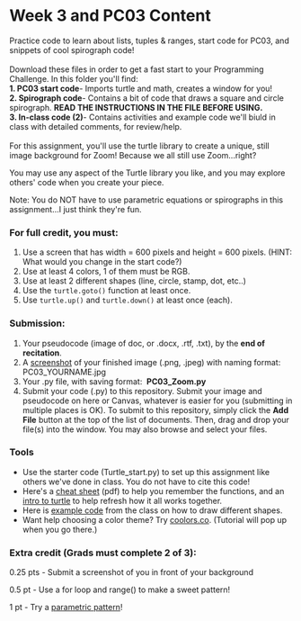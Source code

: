 # Week 3 and PC03 Content
Practice code to learn about lists, tuples & ranges, start code for PC03, and snippets of cool spirograph code!
<br>
<br>
Download these files in order to get a fast start to your Programming Challenge. In this folder you'll find:
<br><b>     1. PC03 start code</b>- Imports turtle and math, creates a window for you!
<br><b>     2. Spirograph code</b>- Contains a bit of code that draws a square and circle spirograph. <b>READ THE INSTRUCTIONS IN THE FILE BEFORE USING.</b>
<br><b>     3. In-class code (2)</b>- Contains activities and example code we'll biuld in class with detailed comments, for review/help.
<br>
<br>
For this assignment, you'll use the turtle library to create a unique, still image background for Zoom! Because we all still use Zoom...right?

You may use any aspect of the Turtle library you like, and you may explore others' code when you create your piece.

Note: You do NOT have to use parametric equations or spirographs in this assignment...I just think they're fun.

### For full credit, you must:
1. Use a screen that has width = 600 pixels and height = 600 pixels. (HINT: What would you change in the start code?)
2. Use at least 4 colors, 1 of them must be RGB.
3. Use at least 2 different shapes (line, circle, stamp, dot, etc..)
4. Use the ```turtle.goto()``` function at least once.
5. Use ```turtle.up()``` and ```turtle.down()``` at least once (each).

### Submission:
1. Your pseudocode (image of doc, or .docx, .rtf, .txt), by the **end of recitation**. 
2. A [screenshot](https://www.pcmag.com/news/how-to-take-a-screenshot-on-any-device) of your finished image (.png, .jpeg) with naming format: PC03_YOURNAME.jpg
3. Your .py file, with saving format:  **PC03_Zoom.py**
4. Submit your code (.py) to this repository. Submit your image and pseudocode on here or Canvas, whatever is easier for you (submitting in multiple places is OK).
To submit to this repository, simply click the **Add File** button at the top of the list of documents. Then, drag and drop your file(s) into the window. You may also browse and select your files.

### Tools
- Use the starter code (Turtle_start.py) to set up this assignment like others we've done in class. You do not have to cite this code!
- Here's a [cheat sheet](https://www.google.com/url?sa=t&rct=j&q=&esrc=s&source=web&cd=&ved=2ahUKEwib9JbG5qfrAhWEUs0KHfruAXMQFjAAegQIBRAB&url=https%3A%2F%2Fcommunity.computingatschool.org.uk%2Ffiles%2F8116%2Foriginal.pdf&usg=AOvVaw0GdUjgGdiuwtjjDgEjzd9C) (pdf) to help you remember the functions, and an [intro to turtle](https://www.google.com/url?sa=t&rct=j&q=&esrc=s&source=web&cd=&ved=2ahUKEwib9JbG5qfrAhWEUs0KHfruAXMQFjAEegQIBhAB&url=https%3A%2F%2Frealpython.com%2Fbeginners-guide-python-turtle%2F&usg=AOvVaw3pHGqJn6GGaumCRv6kK96c) to help refresh how it all works together.
- Here is [example code](https://github.com/ATLS1300/Example-code/blob/master/Turtle_shapes.py) from the class on how to draw different shapes.
- Want help choosing a color theme? Try [coolors.co](https://coolors.co). (Tutorial will pop up when you go there.)


### Extra credit (Grads must complete 2 of 3): 

0.25 pts - Submit a screenshot of you in front of your background 

0.5 pt - Use a for loop and range() to make a sweet pattern!

1 pt - Try a [parametric pattern](https://canvas.colorado.edu/courses/75648/pages/parametric-patterns)!


